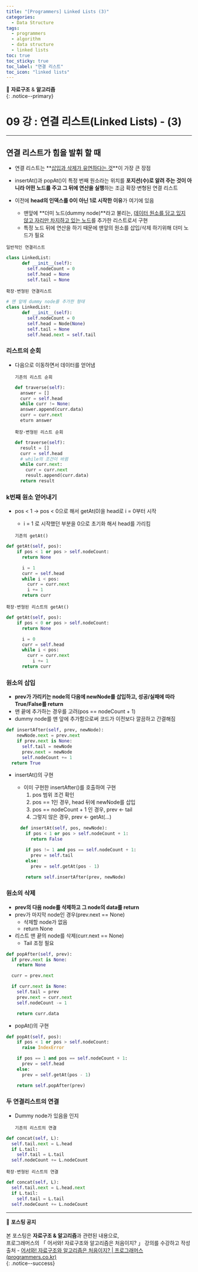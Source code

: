 ```yaml
---
title: "[Programmers] Linked Lists (3)"
categories:
  - Data Structure
tags:
  - programmers
  - algorithm
  - data structure
  - linked lists
toc: true
toc_sticky: true
toc_label: "연결 리스트"
toc_icon: "linked lists"
---
```


📌 **자료구조** & **알고리즘**<br>
{: .notice--primary}

# 09 강 : 연결 리스트(Linked Lists) - (3)
---

## 연결 리스트가 힘을 발휘 할 때
  - 연결 리스트는 **<u>삽입과 삭제가 유연하다는 것</u>**이 가장 큰 장점
  - insertAt()과 popAt()이 특정 번째 원소라는 위치를 **포지션(수)로 알려 주는 것이 아니라 어떤 노드를 주고 그 뒤에 연산을 실행**하는 조금 확장·변형된 연결 리스트

  - 이전에 **head의 인덱스를 0이 아닌 1로 시작한 이유**가 여기에 있음
    - 맨앞에 **더미 노드(dummy node)**라고 불리는, <u>데이터 원소를 담고 있지 않고 자리만 차지하고 있는 노드</u>를 추가한 리스트로서 구현
    - 특정 노드 뒤에 연산을 하기 때문에 맨앞의 원소를 삽입/삭제 하기위해 더미 노드가 필요

```일반적인 연결리스트```
```python
class LinkedList:
      def __init__(self):
        self.nodeCount = 0
        self.head = None
        self.tail = None
```

```확장·변형된 연결리스트```
```python
# 맨 앞에 dummy node를 추가한 형태
class LinkedList:
      def __init__(self):
        self.nodeCount = 0
        self.head = Node(None)
        self.tail = None
        self.head.next = self.tail
```

### 리스트의 순회
- 다음으로 이동하면서 데이터를 얻어냄

  ```기존의 리스트 순회```
  ```python
  def traverse(self):
    answer = []
    curr = self.head
    while curr != None:
    answer.append(curr.data)
    curr = curr.next
    eturn answer
  ```

  ```확장·변형된 리스트 순회```
  ```python
  def traverse(self):
    result = []
    curr = self.head
    # while의 조건이 바뀜
    while curr.next:
      curr = curr.next
      result.append(curr.data)
    return result
  ```
### k번째 원소 얻어내기

- pos < 1 -> pos < 0으로 해서 getAt(0)을 head로 i = 0부터 시작
  - i = 1 로 시작했던 부분을 0으로 초기화 해서 head를 가리킴

  ```기존의 getAt()```
```python
def getAt(self, pos):
    if pos < 1 or pos > self.nodeCount:
      return None

      i = 1
      curr = self.head
      while i < pos:
        curr = curr.next
        i += 1
      return curr
```
  ```확장·변형된 리스트의 getAt()```
```python
def getAt(self, pos):
    if pos < 0 or pos > self.nodeCount:
      return None

      i = 0
      curr = self.head
      while i < pos:
        curr = curr.next
          i += 1
      return curr
```

### 원소의 삽입
- **prev가 가리키는 node의 다음에 newNode를 삽입하고, 성공/실패에 따라 True/False를 return**
- 맨 끝에 추가하는 경우를 고려(pos == nodeCount + 1)
- dummy node를 맨 앞에 추가함으로써 코드가 이전보다 깔끔하고 간결해짐

```python
def insertAfter(self, prev, newNode):
    newNode.next = prev.next
    if prev.next is None:
      self.tail = newNode
      prev.next = newNode
      self.nodeCount += 1
  return True
```
- insertAt()의 구현
  - 이미 구현한 insertAfter()를 호출하여 구현
    1. pos 범위 조건 확인
    2. pos == 1인 경우, head 뒤에 newNode를 삽입
    3. pos == nodeCount + 1 인 경우, prev <- tail
    4. 그렇지 않은 경우, prev <- getAt(...)

  ```python
    def insertAt(self, pos, newNode):
      if pos < 1 or pos > self.nodeCount + 1:
        return False

      if pos != 1 and pos == self.nodeCount + 1:
        prev = self.tail
      else:
        prev = self.getAt(pos - 1)

      return self.insertAfter(prev, newNode)
    ```

### 원소의 삭제

- **prev의 다음 node를 삭제하고 그 node의 data를 return**
- prev가 마지막 node인 경우(prev.next == None)
  - 삭제할 node가 없음
  - return None
- 리스트 맨 끝의 node를 삭제(curr.next == None)
  - Tail 조정 필요

```python
def popAfter(self, prev):
  if prev.next is None:
    return None

  curr = prev.next

  if curr.next is None:
    self.tail = prev
    prev.next = curr.next
    self.nodeCount -= 1

    return curr.data
```
- popAt()의 구현
```python
def popAt(self, pos):
    if pos < 1 or pos > self.nodeCount:
      raise IndexError

    if pos == 1 and pos == self.nodeCount + 1:
      prev = self.head
    else:
      prev = self.getAt(pos - 1)

    return self.popAfter(prev)
```

### 두 연결리스트의 연결
- Dummy node가 있음을 인지

  ```기존의 리스트의 연결```
```python
def concat(self, L):
  self.tail.next = L.head
  if L.tail:
    self.tail = L.tail
  self.nodeCount += L.nodeCount
```
```확장·변형된 리스트의 연결```
```python
def concat(self, L):
  self.tail.next = L.head.next
  if L.tail:
    self.tail = L.tail
  self.nodeCount += L.nodeCount
```


---



🔔 **포스팅 공지** <br><br>
본 포스팅은 **자료구조 & 알고리즘**과 관련된 내용으로,<br>
프로그래머스의 「 어서와! 자료구조와 알고리즘은 처음이지? 」 강의를 수강하고 작성<br>
출처 - [어서와! 자료구조와 알고리즘은 처음이지? | 프로그래머스 (programmers.co.kr)](https://programmers.co.kr/learn/courses/57)<br>
{: .notice--success}